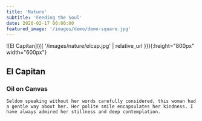 ```yaml
---
title: 'Nature'
subtitle: 'Feeding the Soul'
date: 2020-02-17 00:00:00
featured_image: '/images/demo/demo-square.jpg'
---
```


  ![El Capitan]({{ '/images/nature/elcap.jpg' | relative_url }}){:height="800px" width="600px"}

## El Capitan

### Oil on Canvas

`Seldom speaking without her words carefully considered, this woman had a gentle way about her. Her polite smile encapsulates her kindness. I have always admired her stillness and deep contemplation.`
